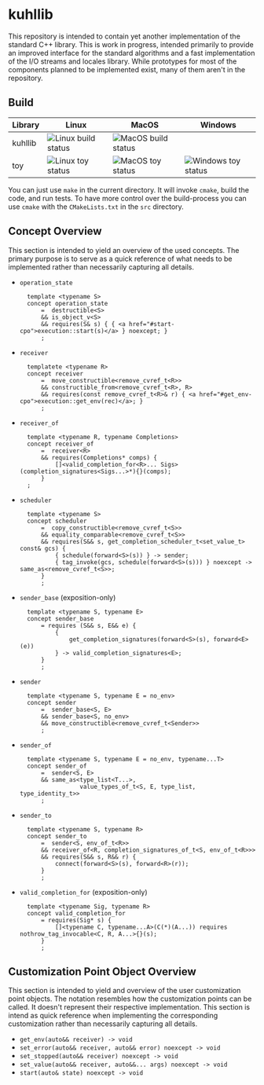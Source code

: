 # kuhllib

This repository is intended to contain yet another implementation
of the standard C++ library. This is work in progress, intended
primarily to provide an improved interface for the standard algorithms
and a fast implementation of the I/O streams and locales library.
While prototypes for most of the components planned to be implemented
exist, many of them aren't in the repository.

## Build

| Library | Linux | MacOS | Windows |
| ------- | ----- | ----- | ------- |
| kuhllib | ![Linux build status](https://github.com/dietmarkuehl/kuhllib/actions/workflows/linux-build.yml/badge.svg) | ![MacOS build status](https://github.com/dietmarkuehl/kuhllib/actions/workflows/macos-build.yml/badge.svg) | |
| toy | ![Linux toy status](https://github.com/dietmarkuehl/kuhllib/actions/workflows/linux-toy.yml/badge.svg) | ![MacOS toy status](https://github.com/dietmarkuehl/kuhllib/actions/workflows/macos-toy.yml/badge.svg) | ![Windows toy status](https://github.com/dietmarkuehl/kuhllib/actions/workflows/windows-toy.yml/badge.svg) |

You can just use `make` in the current directory. It will invoke `cmake`,
build the code, and run tests. To have more control over the build-process
you can use `cmake` with the `CMakeLists.txt` in the `src` directory.

## Concept Overview

This section is intended to yield an overview of the used concepts.
The primary purpose is to serve as a quick reference of what needs
to be implemented rather than necessarily capturing all details.

- `operation_state`

        template <typename S>
        concept operation_state
            =  destructible<S>
            && is_object_v<S>
            && requires(S& s) { { <a href="#start-cpo">execution::start(s)</a> } noexcept; }
            ;

- `receiver`

        templatete <typename R>
        concept receiver
            =  move_constructible<remove_cvref_t<R>>
            && constructible_from<remove_cvref_t<R>, R>
            && requires(const remove_cvref_t<R>& r) { <a href="#get_env-cpo">execution::get_env(rec)</a>; }
            ;

- `receiver_of`

        template <typename R, typename Completions>
        concept receiver_of
            =  receiver<R>
            && requires(Completions* comps) {
                []<valid_completion_for<R>... Sigs>(completion_signatures<Sigs...>*){}(comps);
            }
	    ;

- `scheduler`

        template <typename S>
        concept scheduler
            =  copy_constructible<remove_cvref_t<S>>
            && equality_comparable<remove_cvref_t<S>>
            && requires(S&& s, get_completion_scheduler_t<set_value_t> const& gcs) {
                { schedule(forward<S>(s)) } -> sender;
	            { tag_invoke(gcs, schedule(forward<S>(s))) } noexcept -> same_as<remove_cvref_t<S>>;
            }
            ;

- `sender_base` (exposition-only)

        template <typename S, typename E>
        concept sender_base
            = requires (S&& s, E&& e) {
                {
                    get_completion_signatures(forward<S>(s), forward<E>(e))
                } -> valid_completion_signatures<E>;
            }
            ;

- `sender`

        template <typename S, typename E = no_env>
        concept sender
            =  sender_base<S, E>
            && sender_base<S, no_env>
            && move_constructible<remove_cvref_t<Sender>>
            ;

- `sender_of`

        template <typename S, typename E = no_env, typename...T> 
        concept sender_of
            =  sender<S, E>
            && same_as<type_list<T...>,
                       value_types_of_t<S, E, type_list, type_identity_t>>
            ;

- `sender_to`

        template <typename S, typename R>
        concept sender_to
            =  sender<S, env_of_t<R>>
            && receiver_of<R, completion_signatures_of_t<S, env_of_t<R>>>
            && requires(S&& s, R&& r) {
                connect(forward<S>(s), forward<R>(r));
            }
            ;

- `valid_completion_for` (exposition-only)


        template <typename Sig, typename R>
        concept valid_completion_for
            = requires(Sig* s) {
                []<typename C, typename...A>(C(*)(A...)) requires nothrow_tag_invocable<C, R, A...>{}(s);
            }
            ;

## Customization Point Object Overview

This section is intended to yield and overview of the user customization
point objects.  The notation resembles how the customization points
can be called. It doesn't represent their respective implementation.
This section is intend as quick reference when implementing the
corresponding customization rather than necessarily capturing all
details.

- <a name="get_env-cpo">`get_env(auto&& receiver) -> void`</a>
- <a name="set_error-cpo">`set_error(auto&& receiver, auto&& error) noexcept -> void`</a>
- <a name="set_stopped-cpo">`set_stopped(auto&& receiver) noexcept -> void`</a>
- <a name="set_value-cpo">`set_value(auto&& receiver, auto&&... args) noexcept -> void`</a>
- <a name="start-cpo">`start(auto& state) noexcept -> void`</a>
